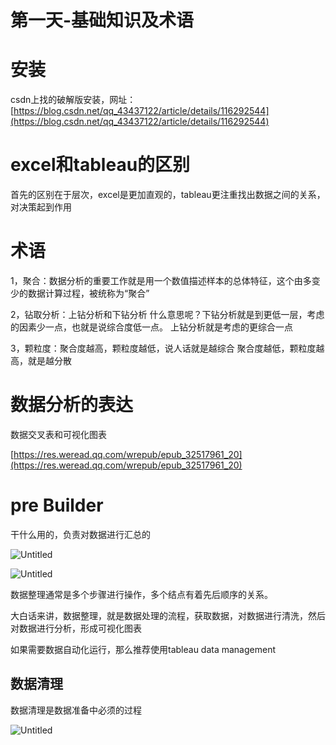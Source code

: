 # 第一天-基础知识及术语

# 安装

csdn上找的破解版安装，网址：[https://blog.csdn.net/qq_43437122/article/details/116292544](https://blog.csdn.net/qq_43437122/article/details/116292544)

# excel和tableau的区别

首先的区别在于层次，excel是更加直观的，tableau更注重找出数据之间的关系，对决策起到作用

# 术语

1，聚合：数据分析的重要工作就是用一个数值描述样本的总体特征，这个由多变少的数据计算过程，被统称为“聚合”

2，钻取分析：上钻分析和下钻分析
什么意思呢？下钻分析就是到更低一层，考虑的因素少一点，也就是说综合度低一点。
上钻分析就是考虑的更综合一点

3，颗粒度：聚合度越高，颗粒度越低，说人话就是越综合
聚合度越低，颗粒度越高，就是越分散

# 数据分析的表达

数据交叉表和可视化图表

[https://res.weread.qq.com/wrepub/epub_32517961_20](https://res.weread.qq.com/wrepub/epub_32517961_20)

# pre Builder

干什么用的，负责对数据进行汇总的

![Untitled](%E7%AC%AC%E4%B8%80%E5%A4%A9-%E5%9F%BA%E7%A1%80%E7%9F%A5%E8%AF%86%E5%8F%8A%E6%9C%AF%E8%AF%AD%20c988bb8fb5414519bde325301d2ce0cc/Untitled.png)

![Untitled](%E7%AC%AC%E4%B8%80%E5%A4%A9-%E5%9F%BA%E7%A1%80%E7%9F%A5%E8%AF%86%E5%8F%8A%E6%9C%AF%E8%AF%AD%20c988bb8fb5414519bde325301d2ce0cc/Untitled%201.png)

数据整理通常是多个步骤进行操作，多个结点有着先后顺序的关系。

大白话来讲，数据整理，就是数据处理的流程，获取数据，对数据进行清洗，然后对数据进行分析，形成可视化图表

如果需要数据自动化运行，那么推荐使用tableau data management

## 数据清理

数据清理是数据准备中必须的过程

![Untitled](%E7%AC%AC%E4%B8%80%E5%A4%A9-%E5%9F%BA%E7%A1%80%E7%9F%A5%E8%AF%86%E5%8F%8A%E6%9C%AF%E8%AF%AD%20c988bb8fb5414519bde325301d2ce0cc/Untitled%202.png)
